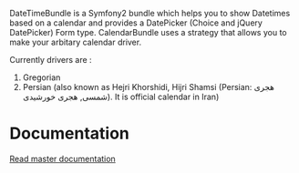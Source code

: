 DateTimeBundle is a Symfony2 bundle which helps you to show Datetimes based on a calendar and provides a DatePicker (Choice and jQuery DatePicker) Form type. CalendarBundle uses a strategy that allows you to make your arbitary calendar driver.

Currently drivers are :

 1. Gregorian
 2. Persian (also known as Hejri Khorshidi, Hijri Shamsi (Persian: هجری شمسی, هجری خورشیدی). It is official calendar in Iran)

Documentation
======

[Read master documentation](https://github.com/mohebifar/DateTimeBundle/blob/master/Resources/doc/index.md)